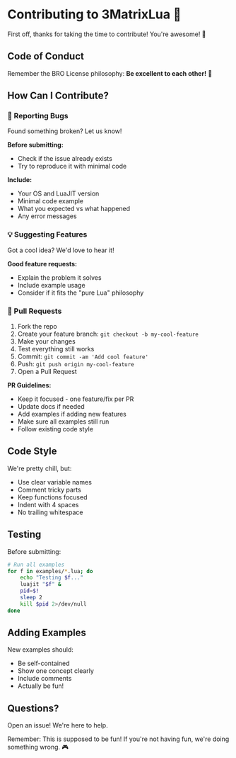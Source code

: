 # Contributing to 3MatrixLua 🤝

First off, thanks for taking the time to contribute! You're awesome! 🎉

## Code of Conduct

Remember the BRO License philosophy: **Be excellent to each other!** 🫶

## How Can I Contribute?

### 🐛 Reporting Bugs

Found something broken? Let us know!

**Before submitting:**
- Check if the issue already exists
- Try to reproduce it with minimal code

**Include:**
- Your OS and LuaJIT version
- Minimal code example
- What you expected vs what happened
- Any error messages

### 💡 Suggesting Features

Got a cool idea? We'd love to hear it!

**Good feature requests:**
- Explain the problem it solves
- Include example usage
- Consider if it fits the "pure Lua" philosophy

### 🔧 Pull Requests

1. Fork the repo
2. Create your feature branch: `git checkout -b my-cool-feature`
3. Make your changes
4. Test everything still works
5. Commit: `git commit -am 'Add cool feature'`
6. Push: `git push origin my-cool-feature`
7. Open a Pull Request

**PR Guidelines:**
- Keep it focused - one feature/fix per PR
- Update docs if needed
- Add examples if adding new features
- Make sure all examples still run
- Follow existing code style

## Code Style

We're pretty chill, but:
- Use clear variable names
- Comment tricky parts
- Keep functions focused
- Indent with 4 spaces
- No trailing whitespace

## Testing

Before submitting:
```bash
# Run all examples
for f in examples/*.lua; do
    echo "Testing $f..."
    luajit "$f" &
    pid=$!
    sleep 2
    kill $pid 2>/dev/null
done
```

## Adding Examples

New examples should:
- Be self-contained
- Show one concept clearly
- Include comments
- Actually be fun!

## Questions?

Open an issue! We're here to help.

Remember: This is supposed to be fun! If you're not having fun, we're doing something wrong. 🎮